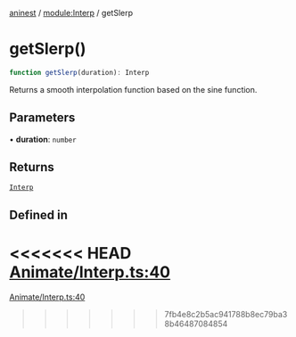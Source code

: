 [aninest](../../index.md) / [module:Interp](../index.md) / getSlerp

# getSlerp()

```ts
function getSlerp(duration): Interp
```

Returns a smooth interpolation function based on the sine function.

## Parameters

• **duration**: `number`

## Returns

[`Interp`](../type-aliases/Interp.md)

## Defined in

<<<<<<< HEAD
[Animate/Interp.ts:40](https://github.com/zphrs/aninest/tree//core/src/Animate/Interp.ts#L40)
=======
[Animate/Interp.ts:40](https://github.com/zphrs/aninest/blob/37209a6/src/Animate/Interp.ts#L40)
>>>>>>> 7fb4e8c2b5ac941788b8ec79ba38b46487084854
